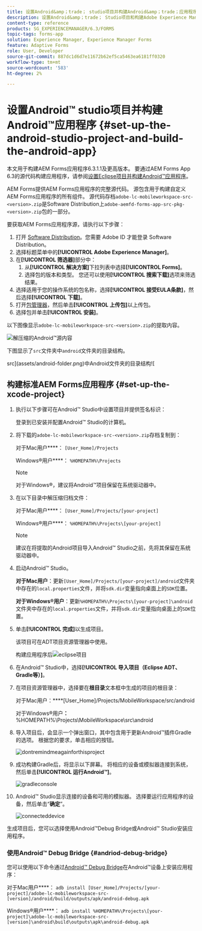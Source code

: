 ```yaml
---
title: 设置Android&amp；trade； studio项目并构建Android&amp；trade；应用程序
description: 设置Android&amp；trade； Studio项目和构建Adobe Experience Manager (AEM) Forms应用程序安装程序的步骤
content-type: reference
products: SG_EXPERIENCEMANAGER/6.3/FORMS
topic-tags: forms-app
solution: Experience Manager, Experience Manager Forms
feature: Adaptive Forms
role: User, Developer
source-git-commit: 887dc1d6d7e11672b62ef5ca5463ea6181ff0320
workflow-type: tm+mt
source-wordcount: '583'
ht-degree: 2%

---
```


# 设置Android™ studio项目并构建Android™应用程序 {#set-up-the-android-studio-project-and-build-the-android-app}

本文用于构建AEM Forms应用程序6.3.1.1及更高版本。 要通过AEM Forms App 6.3的源代码构建应用程序，请参阅[设置Eclipse项目并构建Android™应用程序](/help/forms/using/setup-eclipse-project-build-installer.md)。

AEM Forms提供AEM Forms应用程序的完整源代码。 源包含用于构建自定义AEM Forms应用程序的所有组件。 源代码存档`adobe-lc-mobileworkspace-src-<version>.zip`是Software Distribution上`adobe-aemfd-forms-app-src-pkg-<version>.zip`包的一部分。

要获取AEM Forms应用程序源，请执行以下步骤：

1. 打开 [Software Distribution](https://experience.adobe.com/downloads)。您需要 Adobe ID 才能登录 Software Distribution。
1. 选择标题菜单中的&#x200B;**[!UICONTROL Adobe Experience Manager]**。
1. 在&#x200B;**[!UICONTROL 筛选器]**&#x200B;部分中：
   1. 从&#x200B;**[!UICONTROL 解决方案]**&#x200B;下拉列表中选择&#x200B;**[!UICONTROL Forms]**。
   2. 选择包的版本和类型。 您还可以使用&#x200B;**[!UICONTROL 搜索下载]**&#x200B;选项来筛选结果。
1. 选择适用于您的操作系统的包名称，选择&#x200B;**[!UICONTROL 接受EULA条款]**，然后选择&#x200B;**[!UICONTROL 下载]**。
1. 打开[包管理器](https://experienceleague.adobe.com/docs/experience-manager-65-2025/administering/contentmanagement/package-manager.html)，然后单击&#x200B;**[!UICONTROL 上传包]**&#x200B;以上传包。
1. 选择包并单击&#x200B;**[!UICONTROL 安装]**。

以下图像显示`adobe-lc-mobileworkspace-src-<version>.zip`的提取内容。

![解压缩的Android™源内容](assets/mws-content-1.png)

下图显示了`src`文件夹中`android`文件夹的目录结构。

src](assets/android-folder.png)中Android文件夹的目录结构![

## 构建标准AEM Forms应用程序 {#set-up-the-xcode-project}

1. 执行以下步骤可在Android™ Studio中设置项目并提供签名标识：

   登录到已安装并配置Android™ Studio的计算机。

1. 将下载的`adobe-lc-mobileworkspace-src-<version>.zip`存档复制到：

   对于Mac用户&#x200B;****： `[User_Home]/Projects`

   Windows®用户&#x200B;****： `%HOMEPATH%\Projects`

   >[!NOTE]
   >
   >对于Windows®，建议将Android™项目保留在系统驱动器中。

1. 在以下目录中解压缩归档文件：

   对于Mac用户&#x200B;****： `[User_Home]/Projects/[your-project]`

   Windows®用户&#x200B;****： `%HOMEPATH%\Projects\[your-project]`

   >[!NOTE]
   >
   >建议在将提取的Android项目导入Android™ Studio之前，先将其保留在系统驱动器中。

1. 启动Android™ Studio。

   **对于Mac用户**：更新`[User_Home]/Projects/[your-project]/android`文件夹中存在的`local.properties`文件，并将`sdk.dir`变量指向桌面上的`SDK`位置。

   **对于Windows®用户**：更新`%HOMEPATH%\Projects\[your-project]\android`文件夹中存在的`local.properties`文件，并将`sdk.dir`变量指向桌面上的`SDK`位置。

1. 单击&#x200B;**[!UICONTROL 完成]**&#x200B;以生成项目。

   该项目可在ADT项目资源管理器中使用。

   构建应用程序后![eclipse项目](assets/eclipsebuildmws.png)

1. 在Android™ Studio中，选择&#x200B;**[!UICONTROL 导入项目（Eclipse ADT、Gradle等）]**。
1. 在项目资源管理器中，选择要在&#x200B;**根目录**&#x200B;文本框中生成的项目的根目录：

   对于Mac用户：****[User_Home]/Projects/MobileWorkspace/src/android

   对于Windows®用户&#x200B;**：** %HOMEPATH%\Projects\MobileWorkspace\src\android

1. 导入项目后，会显示一个弹出窗口，其中包含用于更新Android™插件Gradle的选项。 根据您的要求，单击相应的按钮。

   ![dontremindmeagainforthisproject](assets/dontremindmeagainforthisproject.png)

1. 成功构建Gradle后，将显示以下屏幕。 将相应的设备或模拟器连接到系统，然后单击&#x200B;**[!UICONTROL 运行Android™]**。

   ![gradleconsole](assets/gradleconsole.png)

1. Android™ Studio显示连接的设备和可用的模拟器。 选择要运行应用程序的设备，然后单击“**确定**”。

   ![connecteddevice](assets/connecteddevice.png)

生成项目后，您可以选择使用Android™Debug Bridge或Android™ Studio安装应用程序。

### 使用Android™ Debug Bridge {#andriod-debug-bridge}

您可以使用以下命令通过[Android™ Debug Bridge](https://developer.android.com/tools/adb)在Android™设备上安装应用程序：

对于Mac用户&#x200B;****： `adb install [User_Home]/Projects/[your-project]/adobe-lc-mobileworkspace-src-[version]/android/build/outputs/apk/android-debug.apk`

Windows®用户&#x200B;****： `adb install %HOMEPATH%\Projects\[your-project]\adobe-lc-mobileworkspace-src-[version]\android\build\outputs\apk\android-debug.apk`
